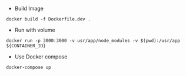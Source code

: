 - Build Image
```
docker build -f Dockerfile.dev .
```

- Run with volume
```
docker run -p 3000:3000 -v usr/app/node_modules -v $(pwd):/usr/app ${CONTAINER_ID}
```

- Use Docker compose
```
docker-compose up
```

